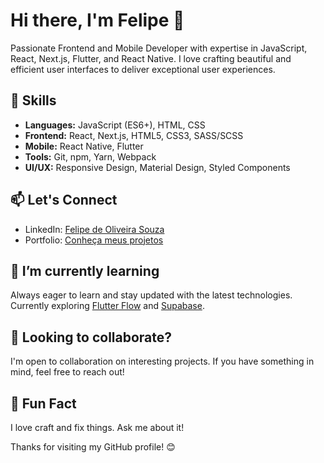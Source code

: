 # Hi there, I'm Felipe 👋

Passionate Frontend and Mobile Developer with expertise in JavaScript, React, Next.js, Flutter, and React Native. I love crafting beautiful and efficient user interfaces to deliver exceptional user experiences.

## 🚀 Skills

- **Languages:** JavaScript (ES6+), HTML, CSS
- **Frontend:** React, Next.js, HTML5, CSS3, SASS/SCSS
- **Mobile:** React Native, Flutter
- **Tools:** Git, npm, Yarn, Webpack
- **UI/UX:** Responsive Design, Material Design, Styled Components

<!--- 
## 💼 Projects

### [Project 1]

- Brief description of the project
- Technologies used (e.g., React, Next.js)
- Link to the GitHub repository

### [Project 2]

- Brief description of the project
- Technologies used (e.g., React Native, Flutter)
- Link to the GitHub repository

...
--->

<!--- 
## 📝 Blog & Writing

Check out my latest articles on [Medium](https://medium.com/@yourusername) where I share my insights and experiences in the world of frontend and mobile development.
--->

## 📫 Let's Connect

- LinkedIn: [Felipe de Oliveira Souza]([https://www.linkedin.com/in/yourusername/](https://www.linkedin.com/in/felipe-de-oliveira-souza-a558a814b/))
- Portfolio: [Conheça meus projetos](https://portifolio.foliveira.dev.br/)

## 🌱 I’m currently learning

Always eager to learn and stay updated with the latest technologies. Currently exploring [Flutter Flow](https://flutterflow.io/) and [Supabase](https://supabase.com/).

## 👯 Looking to collaborate?

I'm open to collaboration on interesting projects. If you have something in mind, feel free to reach out!

## 🚀 Fun Fact

I love craft and fix things. Ask me about it!

Thanks for visiting my GitHub profile! 😊
